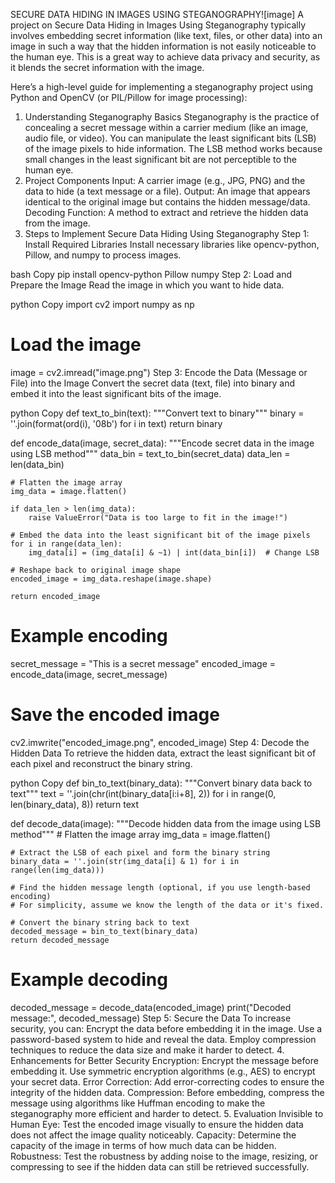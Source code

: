 SECURE DATA HIDING IN IMAGES USING STEGANOGRAPHY![image]
A project on Secure Data Hiding in Images Using Steganography typically involves embedding secret information (like text, files, or other data) into an image in such a way that the hidden information is not easily noticeable to the human eye. This is a great way to achieve data privacy and security, as it blends the secret information with the image.

Here’s a high-level guide for implementing a steganography project using Python and OpenCV (or PIL/Pillow for image processing):

1. Understanding Steganography Basics
Steganography is the practice of concealing a secret message within a carrier medium (like an image, audio file, or video).
You can manipulate the least significant bits (LSB) of the image pixels to hide information. The LSB method works because small changes in the least significant bit are not perceptible to the human eye.
2. Project Components
Input: A carrier image (e.g., JPG, PNG) and the data to hide (a text message or a file).
Output: An image that appears identical to the original image but contains the hidden message/data.
Decoding Function: A method to extract and retrieve the hidden data from the image.
3. Steps to Implement Secure Data Hiding Using Steganography
Step 1: Install Required Libraries
Install necessary libraries like opencv-python, Pillow, and numpy to process images.

bash
Copy
pip install opencv-python Pillow numpy
Step 2: Load and Prepare the Image
Read the image in which you want to hide data.

python
Copy
import cv2
import numpy as np

# Load the image
image = cv2.imread("image.png")
Step 3: Encode the Data (Message or File) into the Image
Convert the secret data (text, file) into binary and embed it into the least significant bits of the image.

python
Copy
def text_to_bin(text):
    """Convert text to binary"""
    binary = ''.join(format(ord(i), '08b') for i in text)
    return binary

def encode_data(image, secret_data):
    """Encode secret data in the image using LSB method"""
    data_bin = text_to_bin(secret_data)
    data_len = len(data_bin)

    # Flatten the image array
    img_data = image.flatten()

    if data_len > len(img_data):
        raise ValueError("Data is too large to fit in the image!")

    # Embed the data into the least significant bit of the image pixels
    for i in range(data_len):
        img_data[i] = (img_data[i] & ~1) | int(data_bin[i])  # Change LSB

    # Reshape back to original image shape
    encoded_image = img_data.reshape(image.shape)
    
    return encoded_image

# Example encoding
secret_message = "This is a secret message"
encoded_image = encode_data(image, secret_message)

# Save the encoded image
cv2.imwrite("encoded_image.png", encoded_image)
Step 4: Decode the Hidden Data
To retrieve the hidden data, extract the least significant bit of each pixel and reconstruct the binary string.

python
Copy
def bin_to_text(binary_data):
    """Convert binary data back to text"""
    text = ''.join(chr(int(binary_data[i:i+8], 2)) for i in range(0, len(binary_data), 8))
    return text

def decode_data(image):
    """Decode hidden data from the image using LSB method"""
    # Flatten the image array
    img_data = image.flatten()

    # Extract the LSB of each pixel and form the binary string
    binary_data = ''.join(str(img_data[i] & 1) for i in range(len(img_data)))

    # Find the hidden message length (optional, if you use length-based encoding)
    # For simplicity, assume we know the length of the data or it's fixed.

    # Convert the binary string back to text
    decoded_message = bin_to_text(binary_data)
    return decoded_message

# Example decoding
decoded_message = decode_data(encoded_image)
print("Decoded message:", decoded_message)
Step 5: Secure the Data
To increase security, you can:
Encrypt the data before embedding it in the image.
Use a password-based system to hide and reveal the data.
Employ compression techniques to reduce the data size and make it harder to detect.
4. Enhancements for Better Security
Encryption: Encrypt the message before embedding it. Use symmetric encryption algorithms (e.g., AES) to encrypt your secret data.
Error Correction: Add error-correcting codes to ensure the integrity of the hidden data.
Compression: Before embedding, compress the message using algorithms like Huffman encoding to make the steganography more efficient and harder to detect.
5. Evaluation
Invisible to Human Eye: Test the encoded image visually to ensure the hidden data does not affect the image quality noticeably.
Capacity: Determine the capacity of the image in terms of how much data can be hidden.
Robustness: Test the robustness by adding noise to the image, resizing, or compressing to see if the hidden data can still be retrieved successfully.
